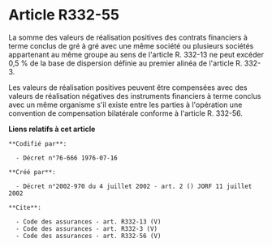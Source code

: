 # Article R332-55

La somme des valeurs de réalisation positives des contrats financiers à terme conclus de gré à gré avec une même société ou
plusieurs sociétés appartenant au même groupe au sens de l'article R. 332-13 ne peut excéder 0,5 % de la base de dispersion
définie au premier alinéa de l'article R. 332-3. 

Les valeurs de réalisation positives peuvent être compensées avec des valeurs de réalisation négatives des instruments
financiers à terme conclus avec un même organisme s'il existe entre les parties à l'opération une convention de compensation
bilatérale conforme à l'article R. 332-56.

**Liens relatifs à cet article**

	**Codifié par**:

	  - Décret n°76-666 1976-07-16

	**Créé par**:

	  - Décret n°2002-970 du 4 juillet 2002 - art. 2 () JORF 11 juillet 2002

	**Cite**:

	  - Code des assurances - art. R332-13 (V)
	  - Code des assurances - art. R332-3 (V)
	  - Code des assurances - art. R332-56 (V)
